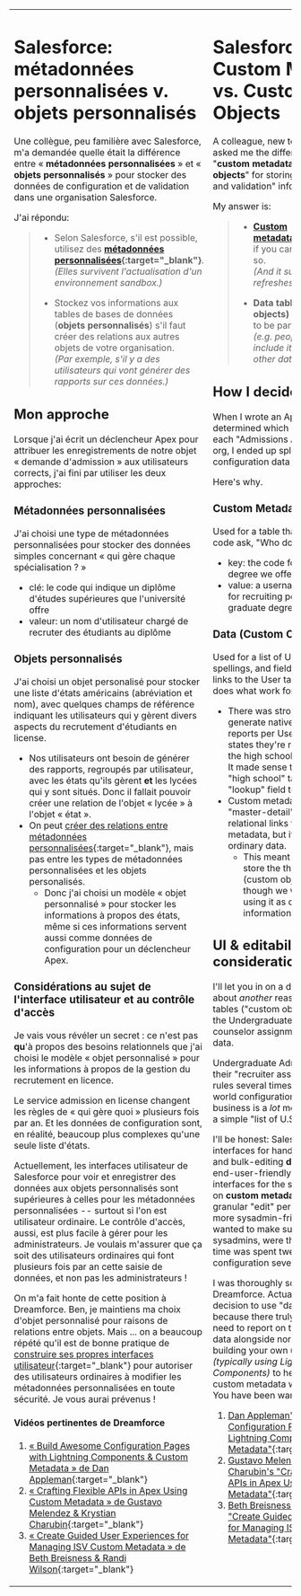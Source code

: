 <table valign="top">
<tr valign="top">
<td valign="top">

# Salesforce: métadonnées personnalisées v. objets personnalisés

Une collègue, peu familière avec Salesforce, m'a demandée quelle était la différence entre « **métadonnées personnalisées** » et « **objets personnalisés** » pour stocker des données de configuration et de validation dans une organisation Salesforce.

J'ai répondu:

> * Selon Salesforce, s'il est possible, utilisez des **[métadonnées personnalisées](https://www.youtube.com/watch?v=kFwwcLxkkjI){:target="_blank"}**.  <br/> _(Elles survivent l'actualisation d'un environnement sandbox.)_
>
> * Stockez vos informations aux tables de bases de données (**objets personnalisés**) s'il faut créer des relations aux autres objets de votre organisation. <br/> _(Par exemple, s'il y a des utilisateurs qui vont générer des rapports sur ces données.)_

## Mon approche

Lorsque j'ai écrit un déclencheur Apex pour attribuer les enregistrements de notre objet « demande d'admission » aux utilisateurs corrects, j'ai fini par utiliser les deux approches:

### Métadonnées personnalisées

J'ai choisi une type de métadonnées personnalisées pour stocker des données simples concernant « qui gère chaque spécialisation ? »

* clé: le code qui indique un diplôme d'études supérieures que l'université offre
* valeur: un nom d'utilisateur chargé de recruter des étudiants au diplôme

### Objets personnalisés

J'ai choisi un objet personalisé pour stocker une liste d'états américains (abréviation et nom), avec quelques champs de référence indiquant les utilisateurs qui y gèrent divers aspects du recrutement d'étudiants en license.

* Nos utilisateurs ont besoin de générer des rapports, regroupés par utilisateur, avec les états qu'ils gèrent **et** les lycées qui y sont situés.  Donc il fallait pouvoir créer une relation de l'objet « lycée » à l'objet « état ».
* On peut [créer des relations entre métadonnées personnalisées](https://trailhead.salesforce.com/fr/content/learn/modules/custom_metadata_types/custom_metadata_types_create_md_relationships){:target="_blank"}, mais pas entre les types de métadonnées personnalisées et les objets personalisés.
  * Donc j'ai choisi un modèle « objet personnalisé » pour stocker les informations à propos des états, même si ces informations servent aussi comme données de configuration pour un déclencheur Apex.

### Considérations au sujet de l'interface utilisateur et au contrôle d'accès

Je vais vous révéler un secret :  ce n'est pas **qu**'à propos des besoins relationnels que j'ai choisi le modèle « objet personnalisé » pour les informations à propos de la gestion du recrutement en licence.

Le service admission en license changent les règles de « qui gère quoi » plusieurs fois par an.  Et les données de configuration sont, en réalité, beaucoup plus complexes qu'une seule liste d'états.

Actuellement, les interfaces utilisateur de Salesforce pour voir et enregistrer des données aux objets personnalisés sont supérieures à celles pour les métadonnées personnalisées -- surtout si l'on est utilisateur ordinaire.  Le contrôle d'accès, aussi, est plus facile à gérer pour les administrateurs.  Je voulais m'assurer que ça soit des utilisateurs ordinaires qui font plusieurs fois par an cette saisie de données, et non pas les administrateurs !

On m'a fait honte de cette position à Dreamforce.  Ben, je maintiens ma choix d'objet personnalisé pour raisons de relations entre objets.  Mais ... on a beaucoup répété qu'il est de bonne pratique de [construire ses propres interfaces utilisateur](https://trailhead.salesforce.com/fr/content/learn/modules/lex_dev_lc_basics){:target="_blank"} pour autoriser des utilisateurs ordinaires à modifier les métadonnées personnalisées en toute sécurité.  Je vous aurai prévenus !

#### Vidéos pertinentes de Dreamforce

1.  [« Build Awesome Configuration Pages with Lightning Components & Custom Metadata » de Dan Appleman](https://www.youtube.com/watch?v=Qr2tqjWnXgY){:target="_blank"}
2.  [« Crafting Flexible APIs in Apex Using Custom Metadata » de Gustavo Melendez & Krystian Charubin](https://www.youtube.com/watch?v=sGhAcGjQzyo){:target="_blank"}
3.  [« Create Guided User Experiences for Managing ISV Custom Metadata » de Beth Breisness & Randi Wilson](https://www.youtube.com/watch?v=nlqFB89DhfI){:target="_blank"}
</td>

<td valign="top">

# Salesforce Custom Metadata vs. Custom Objects

A colleague, new to Salesforce, asked me the difference between "**custom metadata**" and "**custom objects**" for storing "configuration and validation" information.

My answer is:

> * **[Custom metadata](https://www.youtube.com/watch?v=kFwwcLxkkjI)**{:target="_blank"} if you can. Salesforce says so.  <br/>*(And it survives sandbox refreshes!)*
> 
> * **Data tables (custom objects)** if you truly need it to be part of your data <br/>_(e.g. people will want to include it, hyperlinked to other data, in reports)_

## How I decided

When I wrote an Apex trigger that determined which User should "own" each "Admissions Application" in our org, I ended up splitting the configuration data in two.

Here's why.

### Custom Metadata

Used for a table that helps Apex code ask, "Who does this?"

* key:  the code for a graduate degree we offer
* value: a username responsible for recruiting people to that graduate degree

### Data (Custom Objects)

Used for a list of U.S. states, their full spellings, and fields with "lookup" links to the User table indicating who does what work for that state.

* There was strong demand to generate native Salesforce reports per User showing all the states they're responsible for and the high schools in those states.  It made sense to ensure that the "high school" table could have a "lookup" field to "state."
* Custom metadata can have "master-detail" and "lookup" relational links to other custom metadata, but it **can't** link to ordinary data.
  * This meant we needed to store the the "states" as data (custom objects), even though we would also be using it as configuration information for Apex triggers.

## UI & editability considerations

I'll let you in on a dirty little secret about _another_ reason I used **data** tables ("custom objects") for most of the Undergraduate Admissions counselor assignment configuration data.

Undergraduate Admissions tweaks their "recruiter assignment" business rules several times a year. The real-world configuration data for their business is a _lot_ more complex than a simple "list of U.S. states."

I'll be honest: Salesforce's user interfaces for hand-editing, viewing, and bulk-editing **data** is a lot more end-user-friendly than their user interfaces for the same operations on **custom metadata**, and setting granular "edit" permissions is a lot more sysadmin-friendly for data. I wanted to make sure end users, not sysadmins, were the ones whose time was spent tweaking the configuration several times a year!

I was thoroughly scolded at Dreamforce. Actually, I stand by my decision to use "data" tables, because there truly is a business need to report on the configuration data alongside normal data. But ... building your own user interfaces _(typically using Lightning Components)_ to help end users edit custom metadata was a big theme. You have been warned:

1.  [Dan Appleman's "Build Awesome Configuration Pages with Lightning Components & Custom Metadata"](https://www.youtube.com/watch?v=Qr2tqjWnXgY){:target="_blank"}
2.  [Gustavo Melendez & Krystian Charubin's "Crafting Flexible APIs in Apex Using Custom Metadata"](https://www.youtube.com/watch?v=sGhAcGjQzyo){:target="_blank"}
3.  [Beth Breisness & Randi Wilson's "Create Guided User Experiences for Managing ISV Custom Metadata"](https://www.youtube.com/watch?v=nlqFB89DhfI){:target="_blank"}

</td>
</tr>
</table>
